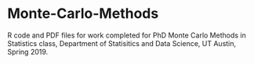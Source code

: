 # Monte-Carlo-Methods
R code and PDF files for work completed for PhD Monte Carlo Methods in Statistics class, Department of Statisitics and Data Science, UT Austin, Spring 2019.
